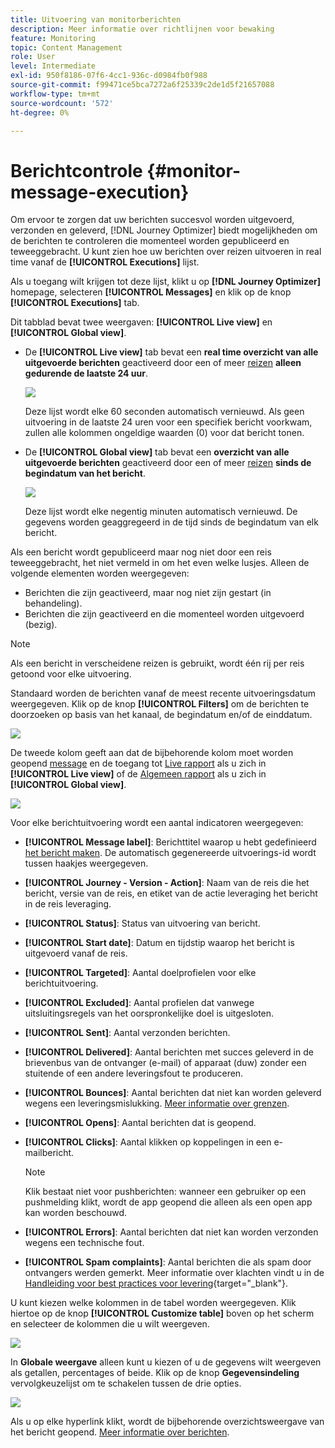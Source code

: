 ```yaml
---
title: Uitvoering van monitorberichten
description: Meer informatie over richtlijnen voor bewaking
feature: Monitoring
topic: Content Management
role: User
level: Intermediate
exl-id: 950f8186-07f6-4cc1-936c-d0984fb0f988
source-git-commit: f99471ce5bca7272a6f25339c2de1d5f21657088
workflow-type: tm+mt
source-wordcount: '572'
ht-degree: 0%

---
```


# Berichtcontrole {#monitor-message-execution}

Om ervoor te zorgen dat uw berichten succesvol worden uitgevoerd, verzonden en geleverd, [!DNL Journey Optimizer] biedt mogelijkheden om de berichten te controleren die momenteel worden gepubliceerd en teweeggebracht. U kunt zien hoe uw berichten over reizen uitvoeren <!--and APIs--> in real time vanaf de **[!UICONTROL Executions]** lijst.

Als u toegang wilt krijgen tot deze lijst, klikt u op **[!DNL Journey Optimizer]** homepage, selecteren **[!UICONTROL Messages]** en klik op de knop **[!UICONTROL Executions]** tab.

Dit tabblad bevat twee weergaven: **[!UICONTROL Live view]** en **[!UICONTROL Global view]**.

* De **[!UICONTROL Live view]** tab bevat een **real time overzicht van alle uitgevoerde berichten** geactiveerd door een of meer [reizen](building-journeys/journey.md) **alleen gedurende de laatste 24 uur**.

   ![](assets/message-execution-tab-live.png)

   Deze lijst wordt elke 60 seconden automatisch vernieuwd. Als geen uitvoering in de laatste 24 uren voor een specifiek bericht voorkwam, zullen alle kolommen ongeldige waarden (0) voor dat bericht tonen.

* De **[!UICONTROL Global view]** tab bevat een **overzicht van alle uitgevoerde berichten** geactiveerd door een of meer [reizen](building-journeys/journey.md) **sinds de begindatum van het bericht**.

   ![](assets/message-execution-tab-global.png)

   Deze lijst wordt elke negentig minuten automatisch vernieuwd. De gegevens worden geaggregeerd in de tijd sinds de begindatum van elk bericht.

Als een bericht wordt gepubliceerd maar nog niet door een reis teweeggebracht, het niet vermeld in om het even welke lusjes. Alleen de volgende elementen worden weergegeven:
* Berichten die zijn geactiveerd, maar nog niet zijn gestart (in behandeling).
* Berichten die zijn geactiveerd en die momenteel worden uitgevoerd (bezig).

<!--For multichannel messages, one row per channel is displayed for each message. STILL VALID? looks like NOT-->

>[!NOTE]
>
>Als een bericht in verscheidene reizen is gebruikt, wordt één rij per reis getoond voor elke uitvoering.

<!--![](assets/message-execution-multichannel.png)-->

<!--If a message has been used in several journeys, the **[!UICONTROL Source]** column displays **[!UICONTROL Multiple]**.-->

Standaard worden de berichten vanaf de meest recente uitvoeringsdatum weergegeven. Klik op de knop **[!UICONTROL Filters]** om de berichten te doorzoeken op basis van het kanaal, de begindatum en/of de einddatum.

![](assets/message-execution-tab-filters.png)

De <!--**[!UICONTROL Quick action]**-->tweede kolom geeft aan dat de bijbehorende kolom moet worden geopend [message](create-message.md) en de toegang tot [Live rapport](reports/live-report.md) als u zich in **[!UICONTROL Live view]** of de [Algemeen rapport](reports/global-report.md) als u zich in **[!UICONTROL Global view]**.

![](assets/message-execution-open-live-report.png)

Voor elke berichtuitvoering wordt een aantal indicatoren weergegeven:

* **[!UICONTROL Message label]**: Berichttitel waarop u hebt gedefinieerd [het bericht maken](create-message.md). De automatisch gegenereerde uitvoerings-id wordt tussen haakjes weergegeven.

   <!--**[!UICONTROL Execution ID]**: Automatically generated identifier.
  **[!UICONTROL Source]**: Name of the journey leveraging that message.-->

* **[!UICONTROL Journey - Version - Action]**: Naam van de reis die het bericht, versie van de reis, en etiket van de actie leveraging het bericht in de reis leveraging.

* **[!UICONTROL Status]**: Status van uitvoering van bericht. <!--List all the possible statuses? For now only Live status? The user cannot stop or cancel the execution. TBC by Fred-->

* **[!UICONTROL Start date]**: Datum en tijdstip waarop het bericht is uitgevoerd vanaf de reis.

* **[!UICONTROL Targeted]**: Aantal doelprofielen voor elke berichtuitvoering.

* **[!UICONTROL Excluded]**: Aantal profielen dat vanwege uitsluitingsregels van het oorspronkelijke doel is uitgesloten.

* **[!UICONTROL Sent]**: Aantal verzonden berichten.

* **[!UICONTROL Delivered]**: Aantal berichten met succes geleverd in de brievenbus van de ontvanger (e-mail) of apparaat (duw) zonder een stuitende of een andere leveringsfout te produceren.

* **[!UICONTROL Bounces]**: Aantal berichten dat niet kan worden geleverd wegens een leveringsmislukking. [Meer informatie over grenzen](suppression-list.md).

* **[!UICONTROL Opens]**: Aantal berichten dat is geopend.

* **[!UICONTROL Clicks]**: Aantal klikken op koppelingen in een e-mailbericht.

   >[!NOTE]
   >
   >Klik bestaat niet voor pushberichten: wanneer een gebruiker op een pushmelding klikt, wordt de app geopend die alleen als een open app kan worden beschouwd.

* **[!UICONTROL Errors]**: Aantal berichten dat niet kan worden verzonden wegens een technische fout.

* **[!UICONTROL Spam complaints]**: Aantal berichten die als spam door ontvangers werden gemerkt. Meer informatie over klachten vindt u in de [Handleiding voor best practices voor levering](https://experienceleague.adobe.com/docs/deliverability-learn/deliverability-best-practice-guide/metrics-for-deliverability/complaints.html#metrics-for-deliverability){target=&quot;_blank&quot;}.

U kunt kiezen welke kolommen in de tabel worden weergegeven. Klik hiertoe op de knop **[!UICONTROL Customize table]** boven op het scherm en selecteer de kolommen die u wilt weergeven.

![](assets/message-execution-customize-table.png)

In **Globale weergave** alleen kunt u kiezen of u de gegevens wilt weergeven als getallen, percentages of beide. Klik op de knop **Gegevensindeling** vervolgkeuzelijst om te schakelen tussen de drie opties.

![](assets/message-execution-data-format.png)

Als u op elke hyperlink klikt, wordt de bijbehorende overzichtsweergave van het bericht geopend. [Meer informatie over berichten](create-message.md).
